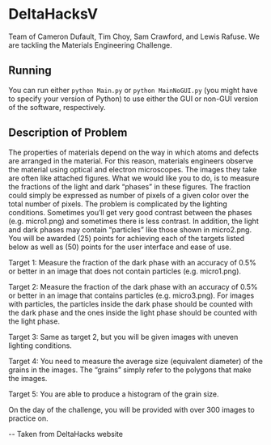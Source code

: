 # DeltaHacksV

Team of Cameron Dufault, Tim Choy, Sam Crawford, and Lewis Rafuse. We are tackling the Materials Engineering Challenge.

## Running

You can run either `python Main.py` or `python MainNoGUI.py` (you might have to specify your version of Python) to use either the GUI or non-GUI version of the software, respectively.

## Description of Problem

The properties of materials depend on the way in which atoms and defects are arranged in the material. For this reason, materials engineers observe the material using optical and electron microscopes. The images they take are often like attached figures. What we would like you to do, is to measure the fractions of the light and dark “phases” in these figures. The fraction could simply be expressed as number of pixels of a given color over the total number of pixels. The problem is complicated by the lighting conditions. Sometimes you’ll get very good contrast between the phases (e.g. micro1.png) and sometimes there is less contrast. In addition, the light and dark phases may contain “particles” like those shown in micro2.png. You will be awarded (25) points for achieving each of the targets listed below as well as (50) points for the user interface and ease of use.

Target 1: Measure the fraction of the dark phase with an accuracy of 0.5% or better in an image that does not contain particles (e.g. micro1.png).

Target 2: Measure the fraction of the dark phase with an accuracy of 0.5% or better in an image that contains particles (e.g. micro3.png). For images with particles, the particles inside the dark phase should be counted with the dark phase and the ones inside the light phase should be counted with the light phase.

Target 3: Same as target 2, but you will be given images with uneven lighting conditions.

Target 4: You need to measure the average size (equivalent diameter) of the grains in the images. The “grains” simply refer to the polygons that make the images.

Target 5: You are able to produce a histogram of the grain size.

On the day of the challenge, you will be provided with over 300 images to practice on.

-- Taken from DeltaHacks website
